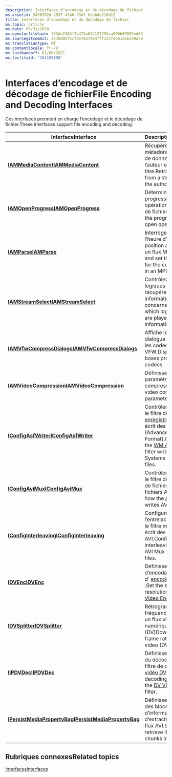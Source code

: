 ```yaml
---
description: Interfaces d’encodage et de décodage de fichier
ms.assetid: 5456392d-2557-43b6-93b7-b2ebde218d12
title: Interfaces d’encodage et de décodage de fichier
ms.topic: article
ms.date: 05/31/2018
ms.openlocfilehash: f73de2304f2b473a634127755ca900b99592ed63
ms.sourcegitcommit: a47bd86f517de76374e4fff33cfeb613eb259a7e
ms.translationtype: MT
ms.contentlocale: fr-FR
ms.lasthandoff: 01/06/2021
ms.locfileid: "104109898"
---
```

# <a name="file-encoding-and-decoding-interfaces"></a><span data-ttu-id="b7b37-103">Interfaces d’encodage et de décodage de fichier</span><span class="sxs-lookup"><span data-stu-id="b7b37-103">File Encoding and Decoding Interfaces</span></span>

<span data-ttu-id="b7b37-104">Ces interfaces prennent en charge l’encodage et le décodage de fichier.</span><span class="sxs-lookup"><span data-stu-id="b7b37-104">These interfaces support file encoding and decoding.</span></span>



| <span data-ttu-id="b7b37-105">Interface</span><span class="sxs-lookup"><span data-stu-id="b7b37-105">Interface</span></span>                                                    | <span data-ttu-id="b7b37-106">Description</span><span class="sxs-lookup"><span data-stu-id="b7b37-106">Description</span></span>                                                                                                  |
|--------------------------------------------------------------|--------------------------------------------------------------------------------------------------------------|
| [<span data-ttu-id="b7b37-107">**IAMMediaContent**</span><span class="sxs-lookup"><span data-stu-id="b7b37-107">**IAMMediaContent**</span></span>](/previous-versions/windows/desktop/api/Qnetwork/nn-qnetwork-iammediacontent)                   | <span data-ttu-id="b7b37-108">Récupérez les métadonnées d’un flux de données, telles que l’auteur et le titre.</span><span class="sxs-lookup"><span data-stu-id="b7b37-108">Retrieve meta-data from a stream, such as the author and title.</span></span>                                              |
| [<span data-ttu-id="b7b37-109">**IAMOpenProgress**</span><span class="sxs-lookup"><span data-stu-id="b7b37-109">**IAMOpenProgress**</span></span>](/windows/desktop/api/Strmif/nn-strmif-iamopenprogress)                   | <span data-ttu-id="b7b37-110">Déterminer la progression d’une opération d’ouverture de fichier.</span><span class="sxs-lookup"><span data-stu-id="b7b37-110">Determine the progress of a file-open operation.</span></span>                                                             |
| [<span data-ttu-id="b7b37-111">**IAMParse**</span><span class="sxs-lookup"><span data-stu-id="b7b37-111">**IAMParse**</span></span>](/previous-versions/windows/desktop/api/Amparse/nn-amparse-iamparse)                                 | <span data-ttu-id="b7b37-112">Interroge et définit l’heure d’analyse de la position actuelle dans un flux MPEG.</span><span class="sxs-lookup"><span data-stu-id="b7b37-112">Query and set the parse time for the current position in an MPEG stream.</span></span>                                     |
| [<span data-ttu-id="b7b37-113">**IAMStreamSelect**</span><span class="sxs-lookup"><span data-stu-id="b7b37-113">**IAMStreamSelect**</span></span>](/windows/desktop/api/Strmif/nn-strmif-iamstreamselect)                   | <span data-ttu-id="b7b37-114">Contrôlez les flux logiques lus et récupérez les informations les concernant.</span><span class="sxs-lookup"><span data-stu-id="b7b37-114">Control which logical streams are played, and retrieve information about them.</span></span>                               |
| [<span data-ttu-id="b7b37-115">**IAMVfwCompressDialogs**</span><span class="sxs-lookup"><span data-stu-id="b7b37-115">**IAMVfwCompressDialogs**</span></span>](/windows/desktop/api/Strmif/nn-strmif-iamvfwcompressdialogs)       | <span data-ttu-id="b7b37-116">Affiche les boîtes de dialogue fournies par les codecs VFW.</span><span class="sxs-lookup"><span data-stu-id="b7b37-116">Display dialog boxes provided by VFW codecs.</span></span>                                                                 |
| [<span data-ttu-id="b7b37-117">**IAMVideoCompression**</span><span class="sxs-lookup"><span data-stu-id="b7b37-117">**IAMVideoCompression**</span></span>](/windows/desktop/api/Strmif/nn-strmif-iamvideocompression)           | <span data-ttu-id="b7b37-118">Définissez les paramètres de compression vidéo.</span><span class="sxs-lookup"><span data-stu-id="b7b37-118">Set video compression parameters.</span></span>                                                                            |
| [<span data-ttu-id="b7b37-119">**IConfigAsfWriter**</span><span class="sxs-lookup"><span data-stu-id="b7b37-119">**IConfigAsfWriter**</span></span>](/previous-versions/windows/desktop/api/Dshowasf/nn-dshowasf-iconfigasfwriter)                 | <span data-ttu-id="b7b37-120">Contrôler la façon dont le filtre de l' [enregistreur ASF WM](wm-asf-writer-filter.md) écrit des fichiers ASF (Advanced Systems Format).</span><span class="sxs-lookup"><span data-stu-id="b7b37-120">Control how the [WM ASF Writer](wm-asf-writer-filter.md) filter writes Advanced Systems Format (ASF) files.</span></span> |
| [<span data-ttu-id="b7b37-121">**IConfigAviMux**</span><span class="sxs-lookup"><span data-stu-id="b7b37-121">**IConfigAviMux**</span></span>](/windows/desktop/api/Strmif/nn-strmif-iconfigavimux)                       | <span data-ttu-id="b7b37-122">Contrôler la façon dont le filtre de [multiplexeur](avi-mux-filter.md) de fichier AVI écrit des fichiers AVI.</span><span class="sxs-lookup"><span data-stu-id="b7b37-122">Control how the [AVI Mux](avi-mux-filter.md) filter writes AVI files.</span></span>                                       |
| [<span data-ttu-id="b7b37-123">**IConfigInterleaving**</span><span class="sxs-lookup"><span data-stu-id="b7b37-123">**IConfigInterleaving**</span></span>](/windows/desktop/api/Strmif/nn-strmif-iconfiginterleaving)           | <span data-ttu-id="b7b37-124">Configurez l’entrelacement lorsque le filtre multiplex MUX écrit des fichiers AVI.</span><span class="sxs-lookup"><span data-stu-id="b7b37-124">Configure interleaving when the AVI Mux filter writes AVI files.</span></span>                                             |
| [<span data-ttu-id="b7b37-125">**IDVEnc**</span><span class="sxs-lookup"><span data-stu-id="b7b37-125">**IDVEnc**</span></span>](/windows/desktop/api/Strmif/nn-strmif-idvenc)                                     | <span data-ttu-id="b7b37-126">Définissez la résolution d’encodage sur le filtre d' [encodeur vidéo DV](dv-video-encoder-filter.md) .</span><span class="sxs-lookup"><span data-stu-id="b7b37-126">Set the encoding resolution on the [DV Video Encoder](dv-video-encoder-filter.md) filter.</span></span>                   |
| [<span data-ttu-id="b7b37-127">**IDVSplitter**</span><span class="sxs-lookup"><span data-stu-id="b7b37-127">**IDVSplitter**</span></span>](/windows/desktop/api/Strmif/nn-strmif-idvsplitter)                           | <span data-ttu-id="b7b37-128">Rétrograder la fréquence d’images sur un flux vidéo numérique (DV)</span><span class="sxs-lookup"><span data-stu-id="b7b37-128">Downgrade the frame rate on a digital video (DV) stream</span></span>                                                      |
| [<span data-ttu-id="b7b37-129">**IIPDVDec**</span><span class="sxs-lookup"><span data-stu-id="b7b37-129">**IIPDVDec**</span></span>](/windows/desktop/api/Strmif/nn-strmif-iipdvdec)                                 | <span data-ttu-id="b7b37-130">Définissez la résolution du décodage sur le filtre de décodage [vidéo DV](dv-video-decoder-filter.md) .</span><span class="sxs-lookup"><span data-stu-id="b7b37-130">Set the decoding resolution on the [DV Video Decoder](dv-video-decoder-filter.md) filter.</span></span>                   |
| [<span data-ttu-id="b7b37-131">**IPersistMediaPropertyBag**</span><span class="sxs-lookup"><span data-stu-id="b7b37-131">**IPersistMediaPropertyBag**</span></span>](/windows/desktop/api/Strmif/nn-strmif-ipersistmediapropertybag) | <span data-ttu-id="b7b37-132">Définissez et récupérez des blocs d’informations et d’extraction dans des flux AVI.</span><span class="sxs-lookup"><span data-stu-id="b7b37-132">Set and retrieve INFO and DISP chunks in AVI streams.</span></span>                                                        |



 

## <a name="related-topics"></a><span data-ttu-id="b7b37-133">Rubriques connexes</span><span class="sxs-lookup"><span data-stu-id="b7b37-133">Related topics</span></span>

<dl> <dt>

[<span data-ttu-id="b7b37-134">Interfaces</span><span class="sxs-lookup"><span data-stu-id="b7b37-134">Interfaces</span></span>](interfaces.md)
</dt> </dl>

 

 



